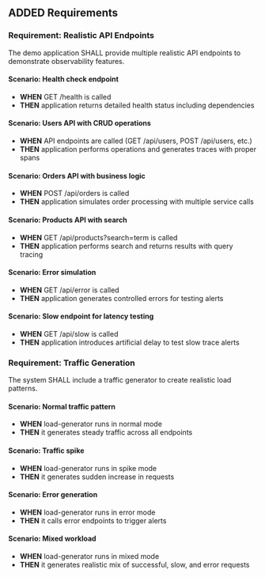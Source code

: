 ## ADDED Requirements

### Requirement: Realistic API Endpoints
The demo application SHALL provide multiple realistic API endpoints to demonstrate observability features.

#### Scenario: Health check endpoint
- **WHEN** GET /health is called
- **THEN** application returns detailed health status including dependencies

#### Scenario: Users API with CRUD operations
- **WHEN** API endpoints are called (GET /api/users, POST /api/users, etc.)
- **THEN** application performs operations and generates traces with proper spans

#### Scenario: Orders API with business logic
- **WHEN** POST /api/orders is called
- **THEN** application simulates order processing with multiple service calls

#### Scenario: Products API with search
- **WHEN** GET /api/products?search=term is called
- **THEN** application performs search and returns results with query tracing

#### Scenario: Error simulation
- **WHEN** GET /api/error is called
- **THEN** application generates controlled errors for testing alerts

#### Scenario: Slow endpoint for latency testing
- **WHEN** GET /api/slow is called
- **THEN** application introduces artificial delay to test slow trace alerts

### Requirement: Traffic Generation
The system SHALL include a traffic generator to create realistic load patterns.

#### Scenario: Normal traffic pattern
- **WHEN** load-generator runs in normal mode
- **THEN** it generates steady traffic across all endpoints

#### Scenario: Traffic spike
- **WHEN** load-generator runs in spike mode
- **THEN** it generates sudden increase in requests

#### Scenario: Error generation
- **WHEN** load-generator runs in error mode
- **THEN** it calls error endpoints to trigger alerts

#### Scenario: Mixed workload
- **WHEN** load-generator runs in mixed mode
- **THEN** it generates realistic mix of successful, slow, and error requests
